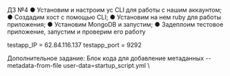ДЗ №4
● Установим и настроим yc CLI для работы с нашим аккаунтом;
● Создадим хост с помощью CLI;
● Установим на нем ruby для работы приложения;
● Установим MongoDB и запустим;
● Задеплоим тестовое приложение, запустим и проверим его работу


testapp_IP = 62.84.116.137
testapp_port = 9292

Дополнительное задание:
Блок кода для добавление метаданных
--metadata-from-file user-data=startup_script.yml \
